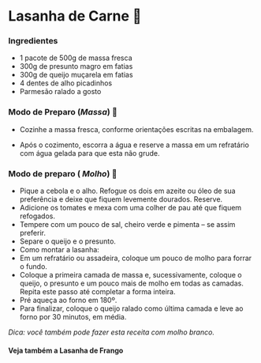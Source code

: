 # Lasanha de Carne :shallow_pan_of_food:



### Ingredientes

- 1 pacote de 500g de massa fresca
- 300g de presunto magro em fatias
- 300g de queijo muçarela em fatias
- 4 dentes de alho picadinhos
- Parmesão ralado a gosto



### Modo de Preparo (_Massa_) :spoon:

- Cozinhe a massa fresca, conforme orientações escritas na embalagem.

- Após o cozimento, escorra a água e reserve a massa em um refratário com água gelada para que esta não grude.



### Modo de preparo ( _Molho_) :tomato:

- Pique a cebola e o alho. Refogue os dois em azeite ou óleo de sua preferência e deixe que fiquem levemente dourados. Reserve.
- Adicione os tomates e mexa com uma colher de pau até que fiquem refogados.
- Tempere com um pouco de sal, cheiro verde e pimenta – se assim preferir.
- Separe o queijo e o presunto.
- Como montar a lasanha:
- Em um refratário ou assadeira, coloque um pouco de molho para forrar o fundo.
- Coloque a primeira camada de massa e, sucessivamente, coloque o queijo, o presunto e um pouco mais de molho em todas as camadas. Repita este passo até completar a forma inteira.
- Pré aqueça ao forno em 180º.
- Para finalizar, coloque o queijo ralado como última camada e leve ao forno por 30 minutos, em média.

_Dica: você também pode fazer esta receita com molho branco._



#### Veja também a Lasanha de Frango

